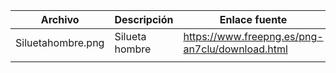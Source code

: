

| Archivo            | Descripción    | Enlace fuente                                   |
|--------------------|----------------|-------------------------------------------------|
| Siluetahombre.png  | Silueta hombre | https://www.freepng.es/png-an7clu/download.html |
|                    |                |                                                 |
